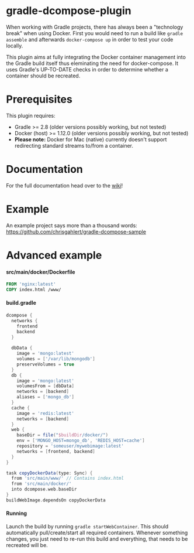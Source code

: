 # gradle-dcompose-plugin

When working with Gradle projects, there has always been a "technology break" when using Docker. First you 
would need to run a build like ```gradle assemble``` and afterwards ```docker-compose up``` in order to test 
your code locally.

This plugin aims at fully integrating the Docker container management into the Gradle build itself thus 
eleminating the need for docker-compose. It uses Gradle's UP-TO-DATE checks in order to determine whether a 
container should be recreated.


# Prerequisites

This plugin requires: 
* Gradle >= 2.8 (older versions possibly working, but not tested)
* Docker (host) >= 1.12.0 (older versions possibly working, but not tested)
* **Please note:** Docker for Mac (native) currently doesn't support redirecting standard streams to/from a container.

# Documentation
For the full documentation head over to the [wiki](https://github.com/chrisgahlert/gradle-dcompose-plugin/wiki)!

# Example

An example project says more than a thousand words:
https://github.com/chrisgahlert/gradle-dcompose-sample

# Advanced example 

#### src/main/docker/Dockerfile

```dockerfile
FROM 'nginx:latest'
COPY index.html /www/
```

#### build.gradle
```gradle
dcompose {
  networks {
    frontend
    backend
  }
  
  dbData {
    image = 'mongo:latest'
    volumes = ['/var/lib/mongodb']
    preserveVolumes = true
  }
  db {
    image = 'mongo:latest'
    volumesFrom = [dbData]
    networks = [backend]
    aliases = ['mongo_db']
  }
  cache {
    image = 'redis:latest'
    networks = [backend]
  }
  web {
    baseDir = file("$buildDir/docker/")
    env = ['MONGO_HOST=mongo_db', 'REDIS_HOST=cache']
    repository = 'someuser/mywebimage:latest'
    networks = [frontend, backend]
  }
}

task copyDockerData(type: Sync) {
  from 'src/main/www/' // Contains index.html
  from 'src/main/docker/'
  into dcompose.web.baseDir
}
buildWebImage.dependsOn copyDockerData
```

#### Running

Launch the build by running `gradle startWebContainer`. This should automatically 
pull/create/start all required containers. Whenever something changes, you just need 
to re-run this build and everything, that needs to be recreated will be.
